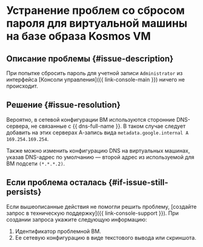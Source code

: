 # Устранение проблем со сбросом пароля для виртуальной машины на базе образа Kosmos VM


## Описание проблемы {#issue-description}

При попытке сбросить пароль для учетной записи `Administrator` из интерфейса [Консоли управления]({{ link-console-main }}) ничего не происходит.

## Решение {#issue-resolution}

Вероятно, в сетевой конфигурации ВМ используются сторонние DNS-сервера, не связанные с {{ dns-full-name }}. В таком случае следует добавить на этих серверах А-запись вида `metadata.google.internal A 169.254.169.254`.

Также можно изменить конфигурацию DNS на виртуальных машинах, указав DNS-адрес по умолчанию — второй адрес из используемой для ВМ подсети `(*.*.*.2)`.

## Если проблема осталась {#if-issue-still-persists}

Если вышеописанные действия не помогли решить проблему, [создайте запрос в техническую поддержку]({{ link-console-support }}). При создании запроса укажите следующую информацию:

1. Идентификатор проблемной ВМ.
1. Ее сетевую конфигурацию в виде текстового вывода или скриншота.
